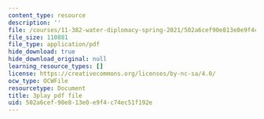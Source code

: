 ```yaml
---
content_type: resource
description: ''
file: /courses/11-382-water-diplomacy-spring-2021/502a6cef90e813e0e9f4c74ec51f192e_kAeDRfk6A9w.pdf
file_size: 110881
file_type: application/pdf
hide_download: true
hide_download_original: null
learning_resource_types: []
license: https://creativecommons.org/licenses/by-nc-sa/4.0/
ocw_type: OCWFile
resourcetype: Document
title: 3play pdf file
uid: 502a6cef-90e8-13e0-e9f4-c74ec51f192e
---
```

